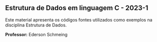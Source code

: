 ## Estrutura de Dados em linguagem C - 2023-1

Este material apresenta os códigos  fontes utilizados como exemplos na disciplina Estrutura de Dados. 

**Professor:** Ederson Schmeing